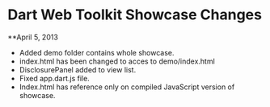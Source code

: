 Dart Web Toolkit Showcase Changes
=================================

**April 5, 2013

* Added demo folder contains whole showcase.
* index.html has been changed to acces to demo/index.html
* DisclosurePanel added to view list.
* Fixed app.dart.js file.
* Index.html has reference only on compiled JavaScript version of showcase.
